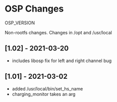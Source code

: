 # OSP Changes

OSP_VERSION

Non-rootfs changes.  Changes in /opt and /usr/local


## [1.02] - 2021-03-20

- includes libosp fix for left and right channel bug
## [1.01] - 2021-03-02

- added /usr/local/bin/set_hs_name
- charging_monitor takes an arg
